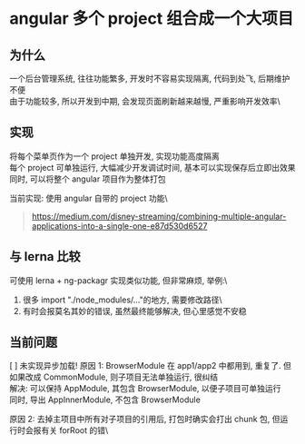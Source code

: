 # angular 多个 project 组合成一个大项目

## 为什么

一个后台管理系统, 往往功能繁多, 开发时不容易实现隔离, 代码到处飞, 后期维护不便\
由于功能较多, 所以开发到中期, 会发现页面刷新越来越慢, 严重影响开发效率\

## 实现

将每个菜单页作为一个 project 单独开发, 实现功能高度隔离\
每个 project 可单独运行, 大幅减少开发调试时间, 基本可以实现保存后立即出效果\
同时, 可以将整个 angular 项目作为整体打包

当前实现: 使用 angular 自带的 project 功能\

> https://medium.com/disney-streaming/combining-multiple-angular-applications-into-a-single-one-e87d530d6527

## 与 lerna 比较

可使用 lerna + ng-packagr 实现类似功能, 但非常麻烦, 举例:\

1. 很多 import "./node_modules/..."的地方, 需要修改路径\
2. 有时会报莫名其妙的错误, 虽然最终能够解决, 但心里感觉不安稳

## 当前问题

[ ] 未实现异步加载!
原因 1: BrowserModule 在 app1/app2 中都用到, 重复了. 但如果改成 CommonModule, 则子项目无法单独运行, 很纠结\
解决: 可以保持 AppModule, 其包含 BrowserModule, 以便子项目可单独运行\
同时, 导出 AppInnerModule, 不包含 BrowserModule

原因 2: 去掉主项目中所有对子项目的引用后, 打包时确实会打出 chunk 包, 但运行时会报有关 forRoot 的错\
